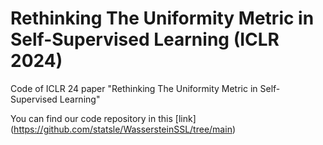 # Rethinking The Uniformity Metric in Self-Supervised Learning (ICLR 2024)
Code of ICLR 24 paper "Rethinking The Uniformity Metric in Self-Supervised Learning"

 You can find our code repository in this [link] (https://github.com/statsle/WassersteinSSL/tree/main)

